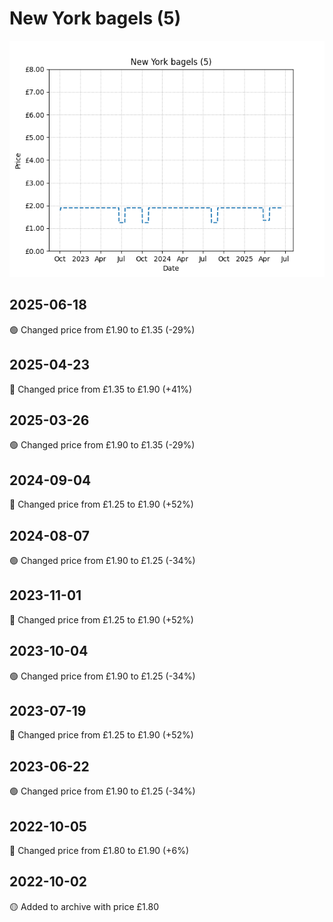 # New York bagels (5)
![](charts/product-23476011.png)
## 2025-06-18
🟢 Changed price from £1.90 to £1.35 (-29%)
## 2025-04-23
🔴 Changed price from £1.35 to £1.90 (+41%)
## 2025-03-26
🟢 Changed price from £1.90 to £1.35 (-29%)
## 2024-09-04
🔴 Changed price from £1.25 to £1.90 (+52%)
## 2024-08-07
🟢 Changed price from £1.90 to £1.25 (-34%)
## 2023-11-01
🔴 Changed price from £1.25 to £1.90 (+52%)
## 2023-10-04
🟢 Changed price from £1.90 to £1.25 (-34%)
## 2023-07-19
🔴 Changed price from £1.25 to £1.90 (+52%)
## 2023-06-22
🟢 Changed price from £1.90 to £1.25 (-34%)
## 2022-10-05
🔴 Changed price from £1.80 to £1.90 (+6%)
## 2022-10-02
🟡 Added to archive with price £1.80